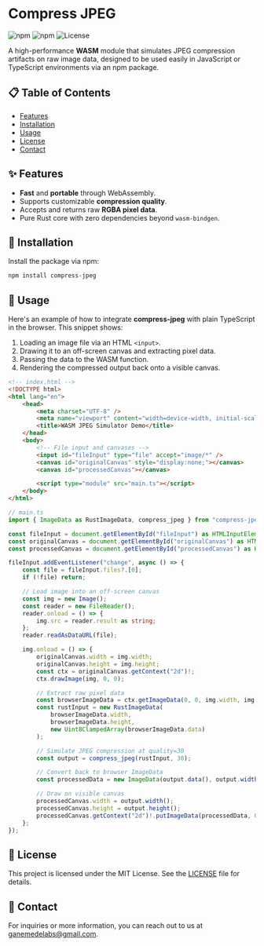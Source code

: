 # Compress JPEG

![npm](https://img.shields.io/npm/v/compress-jpeg)
![npm](https://img.shields.io/npm/dw/compress-jpeg)
![License](https://img.shields.io/npm/l/compress-jpeg)

A high-performance **WASM** module that simulates JPEG compression artifacts on raw image data, designed to be used easily in JavaScript or TypeScript environments via an npm package.

## 📋 Table of Contents

-   [Features](#-features)
-   [Installation](#-installation)
-   [Usage](#-usage)
-   [License](#-license)
-   [Contact](#-contact)

## ✨ Features

-   **Fast** and **portable** through WebAssembly.
-   Supports customizable **compression quality**.
-   Accepts and returns raw **RGBA pixel data**.
-   Pure Rust core with zero dependencies beyond `wasm-bindgen`.

## 🔧 Installation

Install the package via npm:

```bash
npm install compress-jpeg
```

## 🚀 Usage

Here's an example of how to integrate **compress-jpeg** with plain TypeScript in the browser. This snippet shows:

1. Loading an image file via an HTML `<input>`.
2. Drawing it to an off-screen canvas and extracting pixel data.
3. Passing the data to the WASM function.
4. Rendering the compressed output back onto a visible canvas.

```html
<!-- index.html -->
<!DOCTYPE html>
<html lang="en">
    <head>
        <meta charset="UTF-8" />
        <meta name="viewport" content="width=device-width, initial-scale=1.0" />
        <title>WASM JPEG Simulator Demo</title>
    </head>
    <body>
        <!-- File input and canvases -->
        <input id="fileInput" type="file" accept="image/*" />
        <canvas id="originalCanvas" style="display:none;"></canvas>
        <canvas id="processedCanvas"></canvas>

        <script type="module" src="main.ts"></script>
    </body>
</html>
```

```typescript
// main.ts
import { ImageData as RustImageData, compress_jpeg } from "compress-jpeg";

const fileInput = document.getElementById("fileInput") as HTMLInputElement;
const originalCanvas = document.getElementById("originalCanvas") as HTMLCanvasElement;
const processedCanvas = document.getElementById("processedCanvas") as HTMLCanvasElement;

fileInput.addEventListener("change", async () => {
    const file = fileInput.files?.[0];
    if (!file) return;

    // Load image into an off-screen canvas
    const img = new Image();
    const reader = new FileReader();
    reader.onload = () => {
        img.src = reader.result as string;
    };
    reader.readAsDataURL(file);

    img.onload = () => {
        originalCanvas.width = img.width;
        originalCanvas.height = img.height;
        const ctx = originalCanvas.getContext("2d")!;
        ctx.drawImage(img, 0, 0);

        // Extract raw pixel data
        const browserImageData = ctx.getImageData(0, 0, img.width, img.height);
        const rustInput = new RustImageData(
            browserImageData.width,
            browserImageData.height,
            new Uint8ClampedArray(browserImageData.data)
        );

        // Simulate JPEG compression at quality=30
        const output = compress_jpeg(rustInput, 30);

        // Convert back to browser ImageData
        const processedData = new ImageData(output.data(), output.width(), output.height());

        // Draw on visible canvas
        processedCanvas.width = output.width();
        processedCanvas.height = output.height();
        processedCanvas.getContext("2d")!.putImageData(processedData, 0, 0);
    };
});
```

## 📜 License

This project is licensed under the MIT License. See the [LICENSE](LICENSE) file for details.

## 📧 Contact

For inquiries or more information, you can reach out to us at [ganemedelabs@gmail.com](mailto:ganemedelabs@gmail.com).
